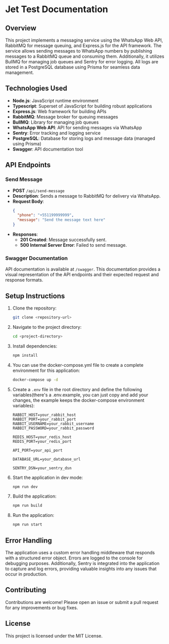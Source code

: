 
# Jet Test Documentation

## Overview

This project implements a messaging service using the WhatsApp Web API, RabbitMQ for message queuing, and Express.js for the API framework. The service allows sending messages to WhatsApp numbers by publishing messages to a RabbitMQ queue and consuming them. Additionally, it utilizes BullMQ for managing job queues and Sentry for error logging. All logs are stored in a PostgreSQL database using Prisma for seamless data management.

## Technologies Used

- **Node.js**: JavaScript runtime environment
- **Typescript**: Superset of JavaScript for building robust applications
- **Express.js**: Web framework for building APIs
- **RabbitMQ**: Message broker for queuing messages
- **BullMQ**:  Library for managing job queues
- **WhatsApp Web API**: API for sending messages via WhatsApp
- **Sentry**: Error tracking and logging service
- **PostgreSQL**: Database for storing logs and message data (managed using Prisma)
- **Swagger**: API documentation tool


## API Endpoints

### Send Message

- **POST** `/api/send-message`
- **Description**: Sends a message to RabbitMQ for delivery via WhatsApp.
- **Request Body**:
  ```json
  {
    "phone": "+551199999999",
    "message": "Send the message text here"
  }
  ```
- **Responses**:
  - **201 Created**: Message successfully sent.
  - **500 Internal Server Error**: Failed to send message.

### Swagger Documentation

API documentation is available at `/swagger`. This documentation provides a visual representation of the API endpoints and their expected request and response formats.

## Setup Instructions

1. Clone the repository:
   ```bash
   git clone <repository-url>
   ```

2. Navigate to the project directory:
   ```bash
   cd <project-directory>
   ```

3. Install dependencies:
   ```bash
   npm install
   ```

6. You can use the docker-compose.yml file to create a complete environment for this application:
   ```bash
   docker-compose up -d
   ```

5. Create a `.env` file in the root directory and define the following variables(there's a .env.example, you can just copy and add your changes, the example keeps the docker-compose environment variables):
   ```plaintext
   RABBIT_HOST=your_rabbit_host
   RABBIT_PORT=your_rabbit_port
   RABBIT_USERNAME=your_rabbit_username
   RABBIT_PASSWORD=your_rabbit_password

   REDIS_HOST=your_redis_host  
   REDIS_PORT=your_redis_port

   API_PORT=your_api_port

   DATABASE_URL=your_database_url

   SENTRY_DSN=your_sentry_dsn

   ```

6. Start the application in dev mode:
   ```bash
   npm run dev
   ```

7. Build the application:
   ```bash
   npm run build
   ```

8. Run the application:
   ```bash
   npm run start
   ```

## Error Handling

The application uses a custom error handling middleware that responds with a structured error object. Errors are logged to the console for debugging purposes. Additionally, Sentry is integrated into the application to capture and log errors, providing valuable insights into any issues that occur in production.

## Contributing

Contributions are welcome! Please open an issue or submit a pull request for any improvements or bug fixes.

## License

This project is licensed under the MIT License.
